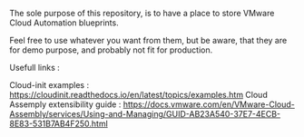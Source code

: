 The sole purpose of this repository, is to have a place to store VMware Cloud Automation blueprints.

Feel free to use whatever you want from them, but be aware, that they are for demo purpose, and probably not fit for production.

Usefull links : 

Cloud-init examples : https://cloudinit.readthedocs.io/en/latest/topics/examples.htm
Cloud Assemply extensibility guide : https://docs.vmware.com/en/VMware-Cloud-Assembly/services/Using-and-Managing/GUID-AB23A540-37E7-4ECB-8E83-531B7AB4F250.html


